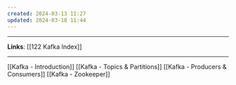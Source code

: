 ```yaml
---
created: 2024-03-13 11:27
updated: 2024-03-18 11:44
---
```

---
**Links**: [[122 Kafka Index]]

---

[[Kafka - Introduction]]
[[Kafka - Topics & Partitions]]
[[Kafka - Producers & Consumers]]
[[Kafka - Zookeeper]]


